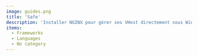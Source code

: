 ```yaml
---
image: guides.png
title: 'Safe'
description: 'Installer NGINX pour gérer ses VHost directement sous Windows.'
items:
  - Frameworks
  - Languages
  - No category
---
```


<list :items="items"></list>
